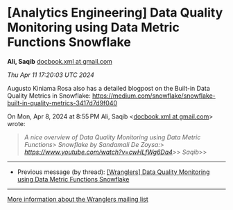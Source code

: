 


[Analytics Engineering] Data Quality Monitoring using Data Metric Functions Snowflake
=====================================================================================


**Ali, Saqib**
[docbook.xml at gmail.com](mailto:wranglers%40analyticsengineering.net?Subject=Re%3A%20%5BWranglers%5D%20Data%20Quality%20Monitoring%20using%20Data%20Metric%20Functions%0A%20Snowflake&In-Reply-To=%3CCABDm0O_mYG_R7_SVi04pSmbNM5YzWyUSeLh72a4kM2SRx77PaQ%40mail.gmail.com%3E "[Wranglers] Data Quality Monitoring using Data Metric Functions Snowflake")   

*Thu Apr 11 17:20:03 UTC 2024*  

Augusto Kiniama Rosa also has a detailed blogpost on the Built-in Data
Quality Metrics in Snowflake:
<https://medium.com/snowflake/snowflake-built-in-quality-metrics-3417d7d9f040>



On Mon, Apr 8, 2024 at 8:55 PM Ali, Saqib <[docbook.xml at gmail.com](https://analyticsengineering.net/mailman/listinfo/wranglers)> wrote:

> *A nice overview of Data Quality Monitoring using Data Metric Functions*> *Snowflake by Sandamali De Zoysa:*> *<https://www.youtube.com/watch?v=cwHLfWg6Da4>*>> *Saqib*>>  
  




---


* Previous message (by thread): [[Wranglers] Data Quality Monitoring using Data Metric Functions Snowflake](000040.html)




---


[More information about the Wranglers
mailing list](https://analyticsengineering.net/mailman/listinfo/wranglers)  




